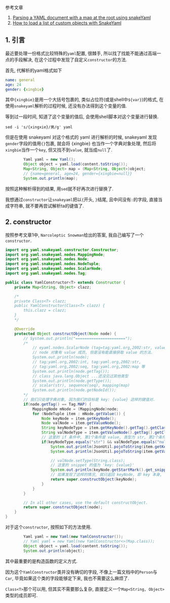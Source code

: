 参考文章

1. [Parsing a YAML document with a map at the root using snakeYaml](https://stackoverflow.com/questions/28551081/parsing-a-yaml-document-with-a-map-at-the-root-using-snakeyaml)
2. [How to load a list of custom objects with SnakeYaml](https://stackoverflow.com/questions/56187845/how-to-load-a-list-of-custom-objects-with-snakeyaml)

## 1. 引言

最近要处理一份格式比较特殊的`yaml`配置, 很棘手, 所以找了找能不能通过高端一点的手段解决, 在这个过程中发现了自定义`constructor`的方法.

首先, 代解析的yaml格式如下

```yaml
name: general
age: 24
gender: {xingbie}
```

其中`{xingbie}`是用一个大括号包裹的, 类似占位符(或是shell中`${var}`)的格式, 在使用`snakeyaml`解析的过程时候, 还没有办法得到这个变量的值.

等到过一段时间, 知道了这个变量的值后, 会使用shell脚本对这个变量进行替换.

```
sed -i 's/{xingxie}/男/g' yaml
```

但是在使用 snakeyaml 对这个格式的 yaml 进行解析的时候, snakeyaml 发现`gender`字段的值用`{}`包裹, 就会将 {xingbie} 也当作一个字典对象处理, 然后将`xingbie`当作一个`key`, 但又找不到`value`, 就当成`null`了.

```java
		Yaml yaml = new Yaml();
		Object object = yaml.load(content.toString());
		Map<String, Object> map = (Map<String, Object>)object;
        // {name=general, age=24, gender={xingbie=null}}
		System.out.println(map);
```

按照这种解析得到的结果, 用`sed`就不好再次进行替换了.

我想通过`constructor`让`snakeyaml`把以`{`开头, `}`结尾, 且中间没有`:`的字段, 直接当成字符串, 就不要再尝试解析ta的键值了.

## 2. constructor

按照参考文章1中, `Narcoleptic Snowman`给出的答案, 我自己编写了一个`constructor`.

```java
import org.yaml.snakeyaml.constructor.Constructor;
import org.yaml.snakeyaml.nodes.MappingNode;
import org.yaml.snakeyaml.nodes.Node;
import org.yaml.snakeyaml.nodes.NodeTuple;
import org.yaml.snakeyaml.nodes.ScalarNode;
import org.yaml.snakeyaml.nodes.Tag;

public class YamlConstructor<T> extends Constructor {
    private Map<String, Object> clazz;

    /*
    private Class<T> clazz;
    public YamlConstructor(Class<T> clazz) {
        this.clazz = clazz;
    }
    */

    @Override
    protected Object constructObject(Node node) {
        // System.out.println("======================");
        /*
            // eyaml.nodes.ScalarNode (tag=tag:yaml.org,2002:str, value=比亚迪)>> })>
            // node 对象有 value 成员, 但是没有能直接获取 value 的方法.
            System.out.println(node);
            // tag:yaml.org,2002:int, tag:yaml.org,2002:str, 
            // tag:yaml.org,2002:seq, tag:yaml.org,2002:map 等
            System.out.println(node.getTag());
            // class java.lang.Object ...还没见过其他类型
            System.out.println(node.getType());
            // scalar(str), sequence(seq), mapping(map)
            System.out.println(node.getNodeId());
        */
        // 我们只处理字典对象, 因为我们的目标是 key: {value} 这样的键值对.
        if(node.getTag() == Tag.MAP) {
            MappingNode mNode = (MappingNode)node;
            for (NodeTuple item : mNode.getValue()) {
                Node keyNode = item.getKeyNode();
                Node valNode = item.getValueNode();
                String keyNodeType = item.getKeyNode().getTag().getClassName();
                String valNodeType = item.getValueNode().getTag().getClassName();
                // 这里的 if 条件中, 第1个条件是 value, 类型为 str, 第2个条件是 null
                if(keyNodeType.equals("str") && valNodeType.equals("null")) {
                    System.out.println(JsonUtil.pojoToString(item.getKeyNode()));
                    System.out.println(JsonUtil.pojoToString(item.getValueNode()));

                    // valNode.setType(String.class);
                    // 这里的 snippet 的值为 'key: {value}'
                    System.out.println(keyNode.getStartMark().get_snippet());
                    // 如果发现了这样的情况, 就只返回 keyNode, 即 key 本身, 而不再包括 null 的部分了.
                    return super.constructObject(keyNode);
                }
            }
        }

        // In all other cases, use the default constructObject.
        return super.constructObject(node);
    }
}

```

对于这个`constructor`, 按照如下的方法使用.

```java
		Yaml yaml = new Yaml(new YamlConstructor());
		// Yaml yaml = new Yaml(new YamlConstructor<>(Map.class));
		Object object = yaml.load(content.toString());
		System.out.println(object);
```

其中最重要的是构造函数的定义方式.

因为这个`YamlConstructor`类并没有确切的字段, 不像上一篇文档中的`Person`与`Car`, 毕竟如果这个类的字段能够定下来, 我也不需要这么麻烦了.

`Class<T>`那个可以用, 但其实不需要那么复杂, 直接定义一个`Map<String, Object>`类型的成员即可.

